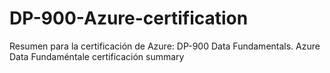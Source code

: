 # DP-900-Azure-certification
Resumen para la certificación de Azure: DP-900 Data Fundamentals. Azure Data Fundaméntale certificación summary
